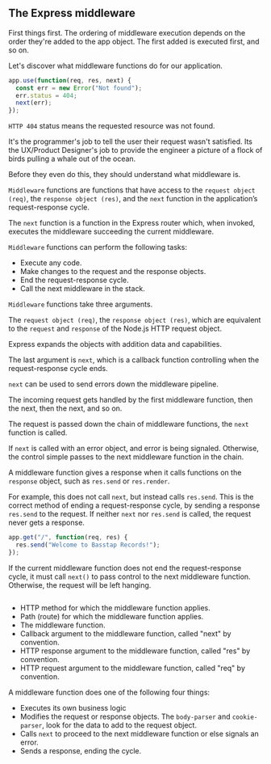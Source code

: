 ## The Express middleware

First things first. The ordering of middleware execution depends on the order they're added to the app object. The first added is executed first, and so on.

Let's discover what middleware functions do for our application.

```js
app.use(function(req, res, next) {
  const err = new Error("Not found");
  err.status = 404;
  next(err);
});
```
`HTTP 404` status means the requested resource was not found.

It's the programmer's job to tell the user their request wasn't satisfied. Its the UX/Product Designer's job to provide the engineer a picture of a flock of birds pulling a whale out of the ocean.

Before they even do this, they should understand what middleware is.

`Middleware` functions are functions that have access to the `request object (req)`, the `response object (res)`, and the `next` function in the application’s request-response cycle.

The `next` function is a function in the Express router which, when invoked, executes the middleware succeeding the current middleware.

`Middleware` functions can perform the following tasks:

- Execute any code.
- Make changes to the request and the response objects.
- End the request-response cycle.
- Call the next middleware in the stack.

`Middleware` functions take three arguments.

The `request object (req)`, the `response object (res)`, which are equivalent to the `request` and `response` of the Node.js HTTP request object.

Express expands the objects with addition data and capabilities.

The last argument is `next`, which is a callback function controlling when the request-response cycle ends.

`next` can be used to send errors down the middleware pipeline.

The incoming request gets handled by the first middleware function, then the next, then the next, and so on.

The request is passed down the chain of middleware functions, the `next` function is called.

If `next` is called with an error object, and error is being signaled. Otherwise, the control simple passes to the next middleware function in the chain.

A middleware function gives a response when it calls functions on the `response` object, such as `res.send` or `res.render`.

For example, this does not call `next`, but instead calls `res.send`. This is the correct method of ending a request-response cycle, by sending a response `res.send` to the request. If neither `next` nor `res.send` is called, the request never gets a response.

```js
app.get("/", function(req, res) {
  res.send("Welcome to Basstap Records!");
});
```

If the current middleware function does not end the request-response cycle, it must call `next()` to pass control to the next middleware function. Otherwise, the request will be left hanging.

<Image from API docs goes here>

- HTTP method for which the middleware function applies.
- Path (route) for which the middleware function applies.
- The middleware function.
- Callback argument to the middleware function, called "next" by convention.
- HTTP response argument to the middleware function, called "res" by convention.
- HTTP request argument to the middleware function, called "req" by convention.

A middleware function does one of the following four things:

- Executes its own business logic
- Modifies the request or response objects. The `body-parser` and `cookie-parser`, look for the data to add to the request object.
- Calls `next` to proceed to the next middleware function or else signals an error.
- Sends a response, ending the cycle.


